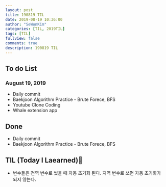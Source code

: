 ```yaml
---
layout: post
title: 190819 TIL
date: 2019-08-19 10:36:00
author: "SeWonKim"
categories: [TIL, 2019TIL]
tags: [TIL]
fullview: false
comments: true
description: 190819 TIL
---
```


## To do List

### August 19, 2019

- Daily commit
- Baekjoon Algorithm Practice - Brute Forece, BFS
- Youtube Clone Coding
- Whale extension app

## Done

- Daily commit
- Baekjoon Algorithm Practice - Brute Forece, BFS

## TIL (Today I Laearned)🤔

- 변수들은 전역 변수로 썼을 때 자동 초기화 된다. 지역 변수로 쓰면 자동 초기화가 되지 않는다.

